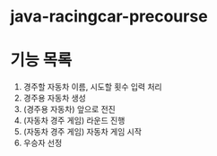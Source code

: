 # java-racingcar-precourse

# 기능 목록
1. 경주할 자동차 이름, 시도할 횟수 입력 처리
2. 경주용 자동차 생성
3. (경주용 자동차) 앞으로 전진
3. (자동차 경주 게임) 라운드 진행
4. (자동차 경주 게임) 자동차 게임 시작
5. 우승자 선정
